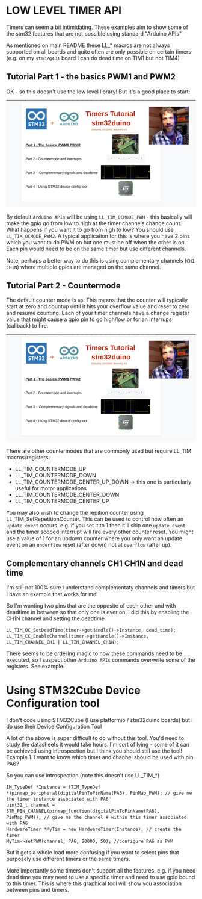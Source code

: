 # LOW LEVEL TIMER API

Timers can seem a bit intimidating.  These examples aim to show some of the stm32 features that are not possible using standard "Arduino APIs"

As mentioned on main README these LL_* macros are not always supported on all boards and quite often are only possible on certain timers (e.g. on my `stm32g431` board I can do dead time on TIM1 but not TIM4)

## Tutorial Part 1 - the basics PWM1 and PWM2
OK - so this doesn't use the low level library! But it's a good place to start:

[![Watch the video](./gifs/stm32duino-timers-part1-small.png)](https://youtu.be/9h7-uHxL_jg) 

By default `Arduino APIs` will be using `LL_TIM_OCMODE_PWM` - this basically will make the gpio go from low to high at the timer channels change count.  What happens if you want it to go from high to low?  You should use `LL_TIM_OCMODE_PWM2`.  A typical application for this is where you have 2 pins which you want to do PWM on but one must be off when the other is on.  Each pin would need to be on the same timer but use different channels.

Note, perhaps a better way to do this is using complementary channels (`CH1 CH1N`) where multiple gpios are managed on the same channel.

## Tutorial Part 2 - Countermode
The default counter mode is `up`.  This means that the counter will typically start at zero and countup until it hits your overflow value and reset to zero and resume counting.  Each of your timer channels have a change register value that might cause a gpio pin to go high/low or for an interrups (callback) to fire.

[![Watch the video](./gifs/stm32duino-timers-part1-small.png)](https://youtu.be/0q-ugiRPM1E)

There are other countermodes that are commonly used but require LL_TIM macros/registers:
  - LL_TIM_COUNTERMODE_UP
  - LL_TIM_COUNTERMODE_DOWN
  - LL_TIM_COUNTERMODE_CENTER_UP_DOWN -> this one is particularly useful for motor applications
  - LL_TIM_COUNTERMODE_CENTER_DOWN
  - LL_TIM_COUNTERMODE_CENTER_UP

You may also wish to change the repition counter using LL_TIM_SetRepetitionCounter.  This can be used to control how often an `update event` occurs.  e.g. if you set it to 1 then it'll skip one `update event` and the timer scoped interrupt will fire every other counter reset.  You might use a value of 1 for an updown counter where you only want an update event on an `underflow` reset (after down) not at `overflow` (after up).

## Complementary channels CH1 CH1N and dead time
I'm still not 100% sure I understand complementaty channels and timers but I have an example that works for me!  

So I'm wanting two pins that are the opposite of each other and with deadtime in between so that only one is ever on.  I did this by enabling the CH1N channel and setting the deadtime
```
LL_TIM_OC_SetDeadTime(timer->getHandle()->Instance, dead_time);
LL_TIM_CC_EnableChannel(timer->getHandle()->Instance, LL_TIM_CHANNEL_CH1 | LL_TIM_CHANNEL_CH1N);
```

There seems to be ordering magic to how these commands need to be executed, so I suspect other `Arduino APIs` commands overwrite some of the registers.  See example.


# Using STM32Cube Device Configuration tool
I don't code using STM32Cube (I use platformio / stm32duino boards) but I do use their Device Configuration Tool

A lot of the above is super difficult to do without this tool.  You'd need to study the datasheets it would take hours.  I'm sort of lying - some of it can be achieved using introspection but I think you should still use the tool!
Example 1.  I want to know which timer and chanbel should be used with pin PA6?

So you can use introspection (note this doesn't use LL_TIM_*)
```
IM_TypeDef *Instance = (TIM_TypeDef *)pinmap_peripheral(digitalPinToPinName(PA6), PinMap_PWM); // give me the timer instance associated with PA6
uint32_t channel = STM_PIN_CHANNEL(pinmap_function(digitalPinToPinName(PA6), PinMap_PWM)); // give me the channel # within this timer associated with PA6
HardwareTimer *MyTim = new HardwareTimer(Instance); // create the timer
MyTim->setPWM(channel, PA6, 20000, 50); //configure PA6 as PWM 

```
But it gets a whole load more confusing if you want to select pins that purposely use different timers or the same timers.  

More importantly some timers don't support all the features.  e.g. if you need dead time you may need to use a specific timer and need to use gpio bound to this timer.  This is where this graphical tool will show you association between pins and timers.
